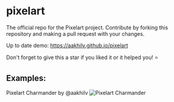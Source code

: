 # pixelart
The official repo for the Pixelart project. Contribute by forking this repository and making a pull request with your changes.

Up to date demo: https://aakhilv.github.io/pixelart

Don't forget to give this a star if you liked it or it helped you! ⭐

## Examples:
Pixelart Charmander by @aakhilv
![Pixelart Charmander](https://aakhilv.github.io/pixelart/examples/pixelartcharmander.png)
